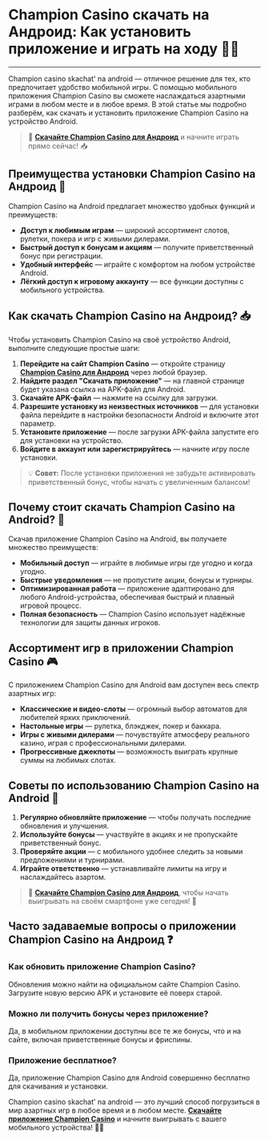# Champion Casino скачать на Андроид: Как установить приложение и играть на ходу 📲🎰

---

Champion casino skachat' na android — отличное решение для тех, кто предпочитает удобство мобильной игры. С помощью мобильного приложения Champion Casino вы сможете наслаждаться азартными играми в любом месте и в любое время. В этой статье мы подробно разберём, как скачать и установить приложение Champion Casino на устройство Android.

> 🔗 **[Скачайте Champion Casino для Андроид](https://temon-gter.cfd/go/lRq?p80412p304504pcc44t17455)** и начните играть прямо сейчас! 📥

## Преимущества установки Champion Casino на Андроид 📲

Champion Casino на Android предлагает множество удобных функций и преимуществ:

- **Доступ к любимым играм** — широкий ассортимент слотов, рулетки, покера и игр с живыми дилерами.
- **Быстрый доступ к бонусам и акциям** — получите приветственный бонус при регистрации.
- **Удобный интерфейс** — играйте с комфортом на любом устройстве Android.
- **Лёгкий доступ к игровому аккаунту** — все функции доступны с мобильного устройства.

## Как скачать Champion Casino на Андроид? 📥

Чтобы установить Champion Casino на своё устройство Android, выполните следующие простые шаги:

1. **Перейдите на сайт Champion Casino** — откройте страницу **[Champion Casino для Андроид](https://temon-gter.cfd/go/lRq?p80412p304504pcc44t17455)** через любой браузер.
2. **Найдите раздел "Скачать приложение"** — на главной странице будет указана ссылка на APK-файл для Android.
3. **Скачайте APK-файл** — нажмите на ссылку для загрузки.
4. **Разрешите установку из неизвестных источников** — для установки файла перейдите в настройки безопасности Android и включите этот параметр.
5. **Установите приложение** — после загрузки APK-файла запустите его для установки на устройство.
6. **Войдите в аккаунт или зарегистрируйтесь** — начните игру после установки.

> 💡 **Совет:** После установки приложения не забудьте активировать приветственный бонус, чтобы начать с увеличенным балансом!

## Почему стоит скачать Champion Casino на Android? 🌟

Скачав приложение Champion Casino на Android, вы получаете множество преимуществ:

- **Мобильный доступ** — играйте в любимые игры где угодно и когда угодно.
- **Быстрые уведомления** — не пропустите акции, бонусы и турниры.
- **Оптимизированная работа** — приложение адаптировано для любого Android-устройства, обеспечивая быстрый и плавный игровой процесс.
- **Полная безопасность** — Champion Casino использует надёжные технологии для защиты данных игроков.

## Ассортимент игр в приложении Champion Casino 🎮

С приложением Champion Casino для Android вам доступен весь спектр азартных игр:

- **Классические и видео-слоты** — огромный выбор автоматов для любителей ярких приключений.
- **Настольные игры** — рулетка, блэкджек, покер и баккара.
- **Игры с живыми дилерами** — почувствуйте атмосферу реального казино, играя с профессиональными дилерами.
- **Прогрессивные джекпоты** — возможность выиграть крупные суммы на любимых слотах.

## Советы по использованию Champion Casino на Android 🎯

1. **Регулярно обновляйте приложение** — чтобы получать последние обновления и улучшения.
2. **Используйте бонусы** — участвуйте в акциях и не пропускайте приветственный бонус.
3. **Проверяйте акции** — с мобильного удобнее следить за новыми предложениями и турнирами.
4. **Играйте ответственно** — устанавливайте лимиты на игру и наслаждайтесь азартом.

> 🔗 **[Скачайте Champion Casino для Андроид](https://temon-gter.cfd/go/lRq?p80412p304504pcc44t17455)**, чтобы начать выигрывать на своём смартфоне уже сегодня! 🎉

## Часто задаваемые вопросы о приложении Champion Casino на Андроид ❓

### Как обновить приложение Champion Casino?
Обновления можно найти на официальном сайте Champion Casino. Загрузите новую версию APK и установите её поверх старой.

### Можно ли получить бонусы через приложение?
Да, в мобильном приложении доступны все те же бонусы, что и на сайте, включая приветственные бонусы и фриспины.

### Приложение бесплатное?
Да, приложение Champion Casino для Android совершенно бесплатно для скачивания и установки.

Champion casino skachat' na android — это лучший способ погрузиться в мир азартных игр в любое время и в любом месте. **[Скачайте приложение Champion Casino](https://temon-gter.cfd/go/lRq?p80412p304504pcc44t17455)** и начните выигрывать с вашего мобильного устройства! 📱🎰
